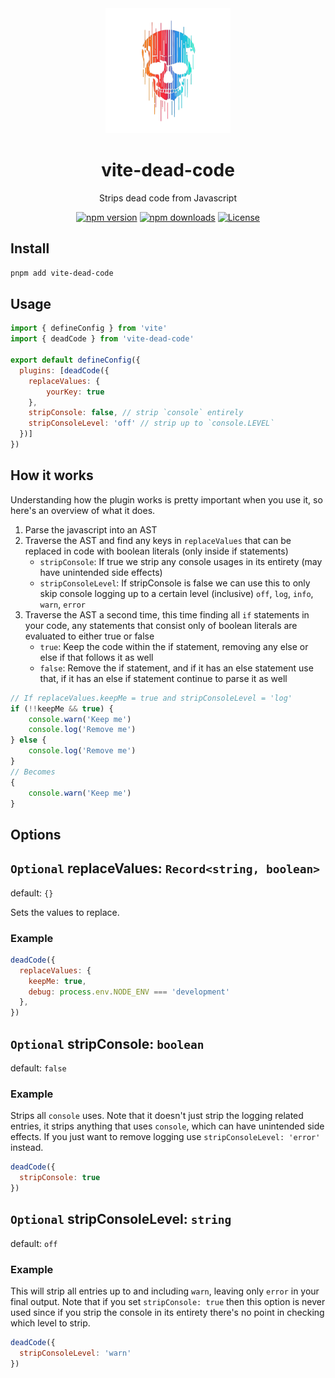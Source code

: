 <div align="center">
<img src="/logo.png" width="200">

# vite-dead-code 
Strips dead code from Javascript

[![npm version][npm-version-src]][npm-version-href]
[![npm downloads][npm-downloads-src]][npm-downloads-href]
[![License][license-src]][license-href]
</div>

## Install

```bash
pnpm add vite-dead-code
```

## Usage

```js
import { defineConfig } from 'vite'
import { deadCode } from 'vite-dead-code'

export default defineConfig({
  plugins: [deadCode({
    replaceValues: {
        yourKey: true
    },
    stripConsole: false, // strip `console` entirely
    stripConsoleLevel: 'off' // strip up to `console.LEVEL`
  })]
})
```

## How it works

Understanding how the plugin works is pretty important when you use it, so here's an overview of what it does.

1. Parse the javascript into an AST
2. Traverse the AST and find any keys in `replaceValues` that can be replaced in code with boolean literals (only inside if statements)
    - `stripConsole`: If true we strip any console usages in its entirety (may have unintended side effects)
    - `stripConsoleLevel`: If stripConsole is false we can use this to only skip console logging up to a certain level (inclusive) `off`, `log`, `info`, `warn`, `error`
3. Traverse the AST a second time, this time finding all `if` statements in your code, any statements that consist only of boolean literals are evaluated to either true or false
    - `true`: Keep the code within the if statement, removing any else or else if that follows it as well
    - `false`: Remove the if statement, and if it has an else statement use that, if it has an else if statement continue to parse it as well

```js
// If replaceValues.keepMe = true and stripConsoleLevel = 'log'
if (!!keepMe && true) {
    console.warn('Keep me')
    console.log('Remove me')
} else {
    console.log('Remove me')
}
// Becomes
{
    console.warn('Keep me')
}
```

## Options

## `Optional` replaceValues: `Record<string, boolean>`

default: `{}`

Sets the values to replace.

### Example
```js
deadCode({
  replaceValues: {
    keepMe: true,
    debug: process.env.NODE_ENV === 'development'
  },
})
```

## `Optional` stripConsole: `boolean`

default: `false`

### Example

Strips all `console` uses. Note that it doesn't just strip the logging related entries, it strips anything that uses `console`, which can have unintended side effects. If you just want to remove logging use `stripConsoleLevel: 'error'` instead.

```js
deadCode({
  stripConsole: true
})
```

## `Optional` stripConsoleLevel: `string`

default: `off`

### Example

This will strip all entries up to and including `warn`, leaving only `error` in your final output. Note that if you set `stripConsole: true` then this option is never used since if you strip the console in its entirety there's no point in checking which level to strip.

```js
deadCode({
  stripConsoleLevel: 'warn'
})
```

<!-- Badges -->
[npm-version-src]: https://img.shields.io/npm/v/vite-dead-code/latest.svg?style=flat&colorA=18181B&colorB=28CF8D
[npm-version-href]: https://npmjs.com/package/vite-dead-code

[npm-downloads-src]: https://img.shields.io/npm/dm/vite-dead-code.svg?style=flat&colorA=18181B&colorB=28CF8D
[npm-downloads-href]: https://npmjs.com/package/vite-dead-code

[license-src]: https://img.shields.io/npm/l/vite-dead-code.svg?style=flat&colorA=18181B&colorB=28CF8D
[license-href]: https://npmjs.com/package/vite-dead-code

